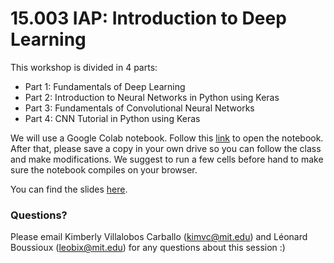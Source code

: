 # 15.003 IAP: Introduction to Deep Learning

This workshop is divided in 4 parts:
- Part 1: Fundamentals of Deep Learning
- Part 2: Introduction to Neural Networks in Python using Keras
- Part 3: Fundamentals of Convolutional Neural Networks
- Part 4: CNN Tutorial in Python using Keras

We will use a Google Colab notebook. Follow this [link](https://colab.research.google.com/drive/1BNAPJtI4xYyWjVdLbOBvifao-84gx2o0?usp=sharing) to open the notebook. After that, please save a copy in your own drive so you can follow the class and make modifications.
We suggest to run a few cells before hand to make sure the notebook compiles on your browser.

You can find the slides [here](https://www.dropbox.com/s/6z6ncihyhzfxt3y/IntroToDeepLearning.pptx?dl=0).

### Questions?

Please email Kimberly Villalobos Carballo (kimvc@mit.edu) and Léonard Boussioux (leobix@mit.edu) for any questions about this session :) 
